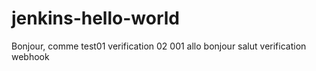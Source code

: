 # jenkins-hello-world
Bonjour, comme test01
verification
02
001
allo
bonjour
salut
verification webhook